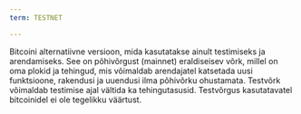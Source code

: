 ```yaml
---
term: TESTNET

---
```

Bitcoini alternatiivne versioon, mida kasutatakse ainult testimiseks ja arendamiseks. See on põhivõrgust (mainnet) eraldiseisev võrk, millel on oma plokid ja tehingud, mis võimaldab arendajatel katsetada uusi funktsioone, rakendusi ja uuendusi ilma põhivõrku ohustamata. Testvõrk võimaldab testimise ajal vältida ka tehingutasusid. Testvõrgus kasutatavatel bitcoinidel ei ole tegelikku väärtust.